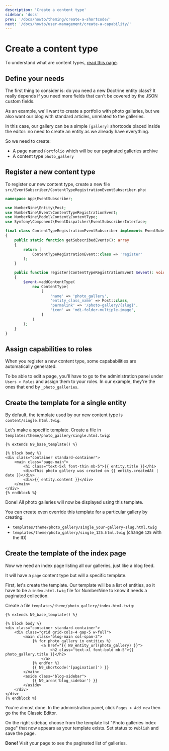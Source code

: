 ```yaml
---
description: 'Create a content type'
sidebar: 'docs'
prev: '/docs/howto/theming/create-a-shortcode/'
next: '/docs/howto/user-management/create-a-capability/'
---
```


# Create a content type

To understand what are content types, [read this page](/docs/architecture/content-types/).

## Define your needs

The first thing to consider is: do you need a new Doctrine entity class?
It really depends if you need more fields that can't be covered by the JSON custom fields.

As an example, we'll want to create a portfolio with photo galleries, but we also want our blog
with standard articles, unrelated to the galleries.

In this case, our gallery can be a simple `[gallery]` shortcode placed inside the editor:
no need to create an entity as we already have everything.

So we need to create:

* A page named `Portfolio` which will be our paginated galleries archive
* A content type `photo_gallery`

## Register a new content type

To register our new content type, create a new file `src/EventSubscriber/ContentTypeRegistrationEventSubscriber.php`:

```php
namespace App\EventSubscriber;

use NumberNine\Entity\Post;
use NumberNine\Event\ContentTypeRegistrationEvent;
use NumberNine\Model\Content\ContentType;
use Symfony\Component\EventDispatcher\EventSubscriberInterface;

final class ContentTypeRegistrationEventSubscriber implements EventSubscriberInterface
{
    public static function getSubscribedEvents(): array
    {
        return [
            ContentTypeRegistrationEvent::class => 'register'
        ];
    }

    public function register(ContentTypeRegistrationEvent $event): void
    {
        $event->addContentType(
            new ContentType(
                [
                    'name' => 'photo_gallery',
                    'entity_class_name' => Post::class,
                    'permalink' => '/photo-gallery/{slug}',
                    'icon' => 'mdi-folder-multiple-image',
                ]
            )
        );
    }
}
```

## Assign capabilities to roles

When you register a new content type, some capababilities are automatically generated.

To be able to edit a page, you'll have to go to the administration panel under `Users > Roles` and
assign them to your roles. In our example, they're the ones that end by `_photo_galleries`.

## Create the template for a single entity

By default, the template used by our new content type is `content/single.html.twig`.

Let's make a specific template. Create a file in `templates/theme/photo_gallery/single.html.twig`:

```twig
{% extends N9_base_template() %}

{% block body %}
<div class="container standard-container">
    <main class="page-main">
        <h1 class="text-5xl font-thin mb-5">{{ entity.title }}</h1>
        <div>This photo gallery was created on {{ entity.createdAt | date }}</div>
        <div>{{ entity.content }}</div>
    </main>
</div>
{% endblock %}
```

Done! All photo galleries will now be displayed using this template.

You can create even override this template for a particular gallery by creating:
* `templates/theme/photo_gallery/single_your-gallery-slug.html.twig`
* `templates/theme/photo_gallery/single_125.html.twig` (change `125` with the ID)

## Create the template of the index page

Now we need an index page listing all our galleries, just like a blog feed.

It will have a `page` content type but will a specific template.

First, let's create the template. Our template will be a list of entities, so it have to be a `index.html.twig` file
for NumberNine to know it needs a paginated collection.

Create a file `templates/theme/photo_gallery/index.html.twig`:

```twig
{% extends N9_base_template() %}

{% block body %}
<div class="container standard-container">
    <div class="grid grid-cols-4 gap-5 w-full">
        <main class="blog-main col-span-3">
            {% for photo_gallery in entities %}
                <a href="{{ N9_entity_url(photo_gallery) }}">
                    <h2 class="text-xl font-bold mb-5">{{ photo_gallery.title }}</h2>
                </a>
            {% endfor %}
            {{ N9_shortcode('[pagination]') }}
        </main>
        <aside class="blog-sidebar">
            {{ N9_area('blog_sidebar') }}
        </aside>
    </div>
</div>
{% endblock %}
```

You're almost done. In the administration panel, click `Pages > Add new` then go the the Classic Editor.

On the right sidebar, choose from the template list "Photo galleries index page" that now appears as your
template exists. Set status to `Publish` and save the page.

**Done!** Visit your page to see the paginated list of galleries.

